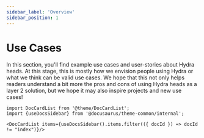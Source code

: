 ```yaml
---
sidebar_label: 'Overview'
sidebar_position: 1
---
```


# Use Cases

In this section, you'll find example use cases and user-stories about Hydra heads. At this stage, this is mostly how we envision people using Hydra or what we think can be valid use cases. We hope that this not only helps readers understand a bit more the pros and cons of using Hydra heads as a layer 2 solution, but we hope it may also inspire projects and new use cases!

```mdx-code-block
import DocCardList from '@theme/DocCardList';
import {useDocsSidebar} from '@docusaurus/theme-common/internal';

<DocCardList items={useDocsSidebar().items.filter(({ docId }) => docId != "index")}/>
```
